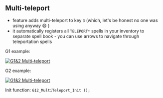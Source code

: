 ## Multi-teleport
 - feature adds multi-teleport to key `3` (which, let's be honest no one was using anyway :smile: )
 - it automatically registers all `TELEPORT*` spells in your inventory to separate spell book - you can use arrows to navigate through teleportation spells
 
 G1 example:
 
 [![G1&2 Multi-teleport](https://img.youtube.com/vi/demCXdvHAng/0.jpg)](https://www.youtube.com/watch?v=demCXdvHAng)
 
 G2 example:

 [![G1&2 Multi-teleport](https://img.youtube.com/vi/Eedb8wE0OhY/0.jpg)](https://www.youtube.com/watch?v=Eedb8wE0OhY)

Init function: `G12_MultiTeleport_Init ();`
